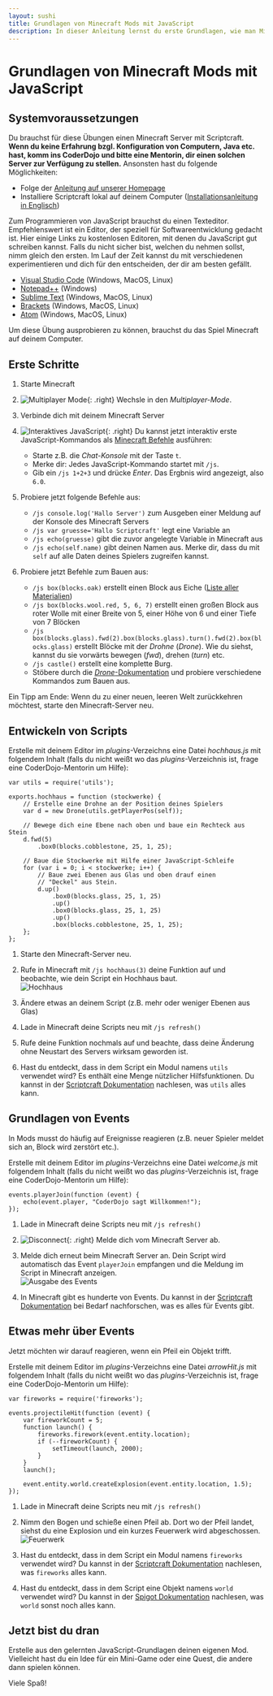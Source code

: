 ```yaml
---
layout: sushi
title: Grundlagen von Minecraft Mods mit JavaScript
description: In dieser Anleitung lernst du erste Grundlagen, wie man Minecraft Mods mit JavaScript entwickelt. 
---
```


# Grundlagen von Minecraft Mods mit JavaScript


## Systemvoraussetzungen

Du brauchst für diese Übungen einen Minecraft Server mit Scriptcraft. **Wenn du keine Erfahrung bzgl. Konfiguration von Computern, Java etc. hast, komm ins CoderDojo und bitte eine Mentorin, dir einen solchen Server zur Verfügung zu stellen.** Ansonsten hast du folgende Möglichkeiten:

* Folge der [Anleitung auf unserer Homepage](07_spigot_scriptcraft_docker.html)
* Installiere Scriptcraft lokal auf deinem Computer ([Installationsanleitung in Englisch](https://github.com/walterhiggins/ScriptCraft/blob/master/README.md))

Zum Programmieren von JavaScript brauchst du einen Texteditor. Empfehlenswert ist ein Editor, der speziell für Softwareentwicklung gedacht ist. Hier einige Links zu kostenlosen Editoren, mit denen du JavaScript gut schreiben kannst. Falls du nicht sicher bist, welchen du nehmen sollst, nimm gleich den ersten. Im Lauf der Zeit kannst du mit verschiedenen experimentieren und dich für den entscheiden, der dir am besten gefällt.

* [Visual Studio Code](https://code.visualstudio.com/) (Windows, MacOS, Linux)
* [Notepad++](https://notepad-plus-plus.org/download/v6.8.2.html) (Windows)
* [Sublime Text](http://www.sublimetext.com/2) (Windows, MacOS, Linux)
* [Brackets](http://brackets.io/) (Windows, MacOS, Linux)
* [Atom](https://atom.io/) (Windows, MacOS, Linux)

Um diese Übung ausprobieren zu können, brauchst du das Spiel Minecraft auf deinem Computer.


## Erste Schritte

1. Starte Minecraft

1. ![Multiplayer Mode](08_scriptcraft_basics/minecraft-multiplayer.png){: .right}
Wechsle in den *Multiplayer-Mode*.

1. Verbinde dich mit deinem Minecraft Server

1. ![Interaktives JavaScript](08_scriptcraft_basics/execute-interactive-js.png){: .right}
Du kannst jetzt interaktiv erste JavaScript-Kommandos als [Minecraft Befehle](http://minecraft-de.gamepedia.com/Befehl) ausführen:
   * Starte z.B. die *Chat-Konsole* mit der Taste `t`.
   * Merke dir: Jedes JavaScript-Kommando startet mit `/js`.
   * Gib ein `/js 1+2+3` und drücke *Enter*. Das Ergbnis wird angezeigt, also `6.0`.

1. Probiere jetzt folgende Befehle aus:
   * `/js console.log('Hallo Server')` zum Ausgeben einer Meldung auf der Konsole des Minecraft Servers
   * `/js var gruesse='Hallo Scriptcraft'` legt eine Variable an
   * `/js echo(gruesse)` gibt die zuvor angelegte Variable in Minecraft aus
   * `/js echo(self.name)` gibt deinen Namen aus. Merke dir, dass du mit `self` auf alle Daten deines Spielers zugreifen kannst.

1. Probiere jetzt Befehle zum Bauen aus:
   * `/js box(blocks.oak)` erstellt einen Block aus Eiche ([Liste aller Materialien](https://github.com/walterhiggins/ScriptCraft/blob/master/src/main/js/modules/blocks.js))
   * `/js box(blocks.wool.red, 5, 6, 7)` erstellt einen großen Block aus roter Wolle mit einer Breite von 5, einer Höhe von 6 und einer Tiefe von 7 Blöcken
   * `/js box(blocks.glass).fwd(2).box(blocks.glass).turn().fwd(2).box(blocks.glass)` erstellt Blöcke mit der *Drohne* (*Drone*). Wie du siehst, kannst du sie vorwärts bewegen (*fwd*), drehen (*turn*) etc.
   * `/js castle()` erstellt eine komplette Burg.
   * Stöbere durch die [*Drone*-Dokumentation](https://github.com/walterhiggins/ScriptCraft/blob/master/docs/API-Reference.md#drone-plugin) und probiere verschiedene Kommandos zum Bauen aus.

Ein Tipp am Ende: Wenn du zu einer neuen, leeren Welt zurückkehren möchtest, starte den Minecraft-Server neu.


## Entwickeln von Scripts

Erstelle mit deinem Editor im *plugins*-Verzeichns eine Datei *hochhaus.js* mit folgendem Inhalt (falls du nicht weißt wo das *plugins*-Verzeichnis ist, frage eine CoderDojo-Mentorin um Hilfe):

```
var utils = require('utils');

exports.hochhaus = function (stockwerke) {
    // Erstelle eine Drohne an der Position deines Spielers
    var d = new Drone(utils.getPlayerPos(self));

    // Bewege dich eine Ebene nach oben und baue ein Rechteck aus Stein 
    d.fwd(5)
        .box0(blocks.cobblestone, 25, 1, 25);
    
    // Baue die Stockwerke mit Hilfe einer JavaScript-Schleife
    for (var i = 0; i < stockwerke; i++) {
        // Baue zwei Ebenen aus Glas und oben drauf einen 
        // "Deckel" aus Stein.
        d.up()
            .box0(blocks.glass, 25, 1, 25)
            .up()
            .box0(blocks.glass, 25, 1, 25)
            .up()
            .box(blocks.cobblestone, 25, 1, 25);
    };
};
```

1. Starte den Minecraft-Server neu.

1. Rufe in Minecraft mit `/js hochhaus(3)` deine Funktion auf und beobachte, wie dein Script ein Hochhaus baut.<br/>
![Hochhaus](08_scriptcraft_basics/hochhaus.png)

1. Ändere etwas an deinem Script (z.B. mehr oder weniger Ebenen aus Glas)

1. Lade in Minecraft deine Scripts neu mit `/js refresh()`

1. Rufe deine Funktion nochmals auf und beachte, dass deine Änderung ohne Neustart des Servers wirksam geworden ist.

1. Hast du entdeckt, dass in dem Script ein Modul namens `utils` verwendet wird? Es enthält eine Menge nützlicher Hilfsfunktionen. Du kannst in der [Scriptcraft Dokumentation](https://github.com/walterhiggins/ScriptCraft/blob/master/docs/API-Reference.md#utilities-module) nachlesen, was `utils` alles kann.


## Grundlagen von Events

In Mods musst do häufig auf Ereignisse reagieren (z.B. neuer Spieler meldet sich an, Block wird zerstört etc.).

Erstelle mit deinem Editor im *plugins*-Verzeichns eine Datei *welcome.js* mit folgendem Inhalt (falls du nicht weißt wo das *plugins*-Verzeichnis ist, frage eine CoderDojo-Mentorin um Hilfe):

```
events.playerJoin(function (event) {
    echo(event.player, "CoderDojo sagt Willkommen!");
});
```

1. Lade in Minecraft deine Scripts neu mit `/js refresh()`

1. ![Disconnect](08_scriptcraft_basics/server-disconnect.png){: .right}
Melde dich vom Minecraft Server ab.

1. Melde dich erneut beim Minecraft Server an. Dein Script wird automatisch das Event `playerJoin` empfangen und die Meldung im Script in Minecraft anzeigen.<br/>
![Ausgabe des Events](08_scriptcraft_basics/welcome-message.png)

1. In Minecraft gibt es hunderte von Events. Du kannst in der [Scriptcraft Dokumentation](https://github.com/walterhiggins/ScriptCraft/blob/master/docs/API-Reference.md) bei Bedarf nachforschen, was es alles für Events gibt.


## Etwas mehr über Events

Jetzt möchten wir darauf reagieren, wenn ein Pfeil ein Objekt trifft.

Erstelle mit deinem Editor im *plugins*-Verzeichns eine Datei *arrowHit.js* mit folgendem Inhalt (falls du nicht weißt wo das *plugins*-Verzeichnis ist, frage eine CoderDojo-Mentorin um Hilfe):

```
var fireworks = require('fireworks');

events.projectileHit(function (event) {
    var fireworkCount = 5;
    function launch() {
        fireworks.firework(event.entity.location);
        if (--fireworkCount) {
            setTimeout(launch, 2000);
        }
    }
    launch();

    event.entity.world.createExplosion(event.entity.location, 1.5);
});
```

1. Lade in Minecraft deine Scripts neu mit `/js refresh()`

1. Nimm den Bogen und schieße einen Pfeil ab. Dort wo der Pfeil landet, siehst du eine Explosion und ein kurzes Feuerwerk wird abgeschossen.<br/>
![Feuerwerk](08_scriptcraft_basics/fireworks.png)

1. Hast du entdeckt, dass in dem Script ein Modul namens `fireworks` verwendet wird? Du kannst in der [Scriptcraft Dokumentation](https://github.com/walterhiggins/ScriptCraft/blob/master/docs/API-Reference.md#fireworks-module) nachlesen, was `fireworks` alles kann.

1. Hast du entdeckt, dass in dem Script eine Objekt namens `world` verwendet wird? Du kannst in der [Spigot Dokumentation](https://hub.spigotmc.org/javadocs/spigot/org/bukkit/World.html) nachlesen, was `world` sonst noch alles kann.


## Jetzt bist du dran

Erstelle aus den gelernten JavaScript-Grundlagen deinen eigenen Mod. Vielleicht hast du ein Idee für ein Mini-Game oder eine Quest, die andere dann spielen können.

Viele Spaß!

